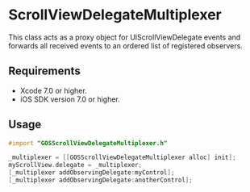 # ScrollViewDelegateMultiplexer

This class acts as a proxy object for UIScrollViewDelegate events and forwards all received
events to an ordered list of registered observers.

## Requirements

- Xcode 7.0 or higher.
- iOS SDK version 7.0 or higher.

## Usage

```objectivec
#import "GOSScrollViewDelegateMultiplexer.h"

_multiplexer = [[GOSScrollViewDelegateMultiplexer alloc] init];
myScrollView.delegate = _multiplexer;
[_multiplexer addObservingDelegate:myControl];
[_multiplexer addObservingDelegate:anotherControl];
```
